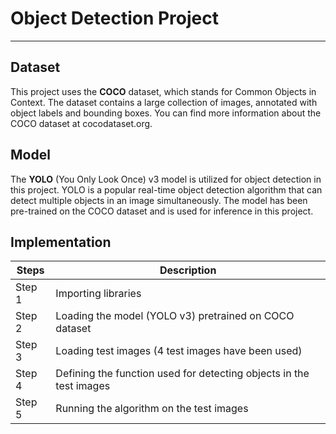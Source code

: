 # Object Detection Project

---

## Dataset

This project uses the **COCO** dataset, which stands for Common Objects in Context. The dataset contains a large collection of images, annotated with object labels and bounding boxes. You can find more information about the COCO dataset at cocodataset.org.

## Model

The **YOLO** (You Only Look Once) v3 model is utilized for object detection in this project. YOLO is a popular real-time object detection algorithm that can detect multiple objects in an image simultaneously. The model has been pre-trained on the COCO dataset and is used for inference in this project.

## Implementation

| Steps | Description |
| -------- | -------- |
| Step 1   | Importing libraries   |
| Step 2   | Loading the model (YOLO v3) pretrained on COCO dataset|
| Step 3   | Loading test images (4 test images have been used)  |
| Step 4   | Defining the function used for detecting objects in the test images  |
| Step 5   | Running the algorithm on the test images |
